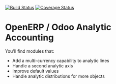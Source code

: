 [![Build Status](https://travis-ci.org/OCA/account-analytic.svg?branch=7.0)](https://travis-ci.org/OCA/account-analytic)
[![Coverage Status](https://coveralls.io/repos/OCA/account-analytic/badge.png)](https://coveralls.io/r/OCA/account-analytic)

OpenERP / Odoo Analytic Accounting
==================================

You'll find modules that:

 - Add a multi-currency capability to analytic lines
 - Handle a second analytic axis
 - Improve default values
 - Handle analytic distributions for more objects
